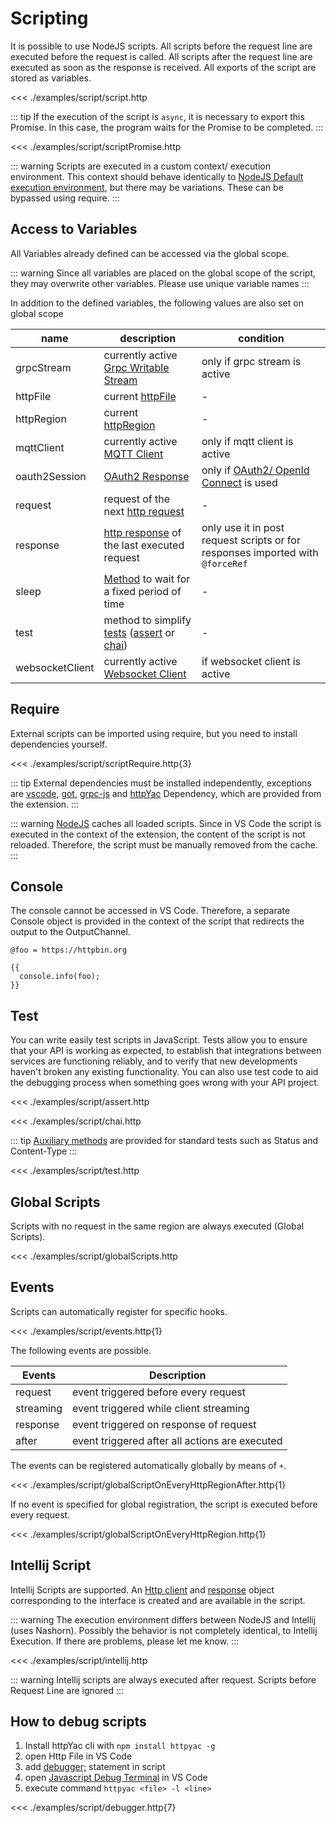 
# Scripting

It is possible to use NodeJS scripts. All scripts before the request line are executed before the request is called. All scripts after the request line are executed as soon as the response is received. All exports of the script are stored as variables.


<<< ./examples/script/script.http

::: tip
If the execution of the script is `async`, it is necessary to export this Promise. In this case, the program waits for the Promise to be completed.
:::

<<< ./examples/script/scriptPromise.http

::: warning
Scripts are executed in a custom context/ execution environment. This context should behave identically to [NodeJS Default execution environment](https://nodejs.org/api/vm.html#what-does-it-mean-to-contextify-an-object), but there may be variations. These can be bypassed using require.
:::

## Access to Variables

All Variables already defined can be accessed via the global scope.

::: warning
Since all variables are placed on the global scope of the script, they may overwrite other variables. Please use unique variable names
:::

In addition to the defined variables, the following values are also set on global scope

| name | description | condition |
| - | - | - |
| grpcStream | currently active [Grpc Writable Stream](https://nodejs.org/api/stream.html#writable-streams) | only if grpc stream is active |
| httpFile | current [httpFile](https://github.com/AnWeber/httpyac/blob/main/src/models/httpFile.ts) | - |
| httpRegion | current [httpRegion](https://github.com/AnWeber/httpyac/blob/main/src/models/httpRegion.ts) | - |
| mqttClient | currently active [MQTT Client](https://github.com/mqttjs/MQTT.js#example) | only if mqtt client is active |
| oauth2Session | [OAuth2 Response](https://github.com/AnWeber/httpyac/blob/main/src/variables/replacer/oauth/openIdInformation.ts#L6-L14) |only if [OAuth2/ OpenId Connect](/guide/variables.html#oauth2-openid-connect) is used |
| request | request of the next [http request](https://github.com/AnWeber/httpyac/blob/main/src/models/httpRequest.ts) | - |
| response | [http response](https://github.com/AnWeber/httpyac/blob/main/src/models/httpResponse.ts) of the last executed request | only use it in post request scripts or for responses imported with `@forceRef` |
| sleep | [Method](https://github.com/AnWeber/httpyac/blob/main/src/utils/promiseUtils.ts#L7) to wait for a fixed period of time | - |
| test | method to simplify [tests](https://github.com/AnWeber/httpyac/blob/main/src/actions/jsAction.ts#L40) ([assert](https://github.com/httpyac/httpyac.github.io/blob/main/examples/project/tests/assert.http) or [chai](https://github.com/httpyac/httpyac.github.io/blob/main/examples/project/tests/chai.http)) | - |
| websocketClient | currently active [Websocket Client](https://www.npmjs.com/package/ws#sending-and-receiving-text-data) | if websocket client is active |

## Require

External scripts can be imported using require, but you need to install dependencies yourself.

<<< ./examples/script/scriptRequire.http{3}


::: tip
External dependencies must be installed independently, exceptions are [vscode](https://www.npmjs.com/package/@types/vscode), [got](https://www.npmjs.com/package/got), [grpc-js](https://www.npmjs.com/package/@grpc/grpc-js) and [httpYac](https://www.npmjs.com/package/httpyac) Dependency, which are provided from the extension.
:::

::: warning
[NodeJS](https://nodejs.org/api/modules.html#modules_require_cache) caches all loaded scripts. Since in VS Code the script is executed in the context of the extension, the content of the script is not reloaded. Therefore, the script must be manually removed from the cache.
:::

## Console

The console cannot be accessed in VS Code. Therefore, a separate Console object is provided in the context of the script that redirects the output to the OutputChannel.

```http
@foo = https://httpbin.org

{{
  console.info(foo);
}}
```

## Test
You can write easily test scripts in JavaScript. Tests allow you to ensure that your API is working as expected, to establish that integrations between services are functioning reliably, and to verify that new developments haven't broken any existing functionality. You can also use test code to aid the debugging process when something goes wrong with your API project.


<<< ./examples/script/assert.http

<<< ./examples/script/chai.http


::: tip
[Auxiliary methods](https://github.com/AnWeber/httpyac/blob/790a1b0409bd9eed6ef0ff26a2fc017952d58231/src/models/testFunction.ts#L6-L14) are provided for standard tests such as Status and Content-Type
:::

<<< ./examples/script/test.http

## Global Scripts

Scripts with no request in the same region are always executed (Global Scripts).

<<< ./examples/script/globalScripts.http

## Events

Scripts can automatically register for specific hooks.

<<< ./examples/script/events.http{1}

The following events are possible.

| Events | Description |
| - | - |
| request | event triggered before every request |
| streaming | event triggered while client streaming |
| response | event triggered on response of request |
| after | event triggered after all actions are executed |

The events can be registered automatically globally by means of `+`.

<<< ./examples/script/globalScriptOnEveryHttpRegionAfter.http{1}

If no event is specified for global registration, the script is executed before every request.

<<< ./examples/script/globalScriptOnEveryHttpRegion.http{1}


## Intellij Script

Intellij Scripts are supported. An [Http client](https://www.jetbrains.com/help/idea/http-client-reference.html) and [response](https://www.jetbrains.com/help/idea/http-response-reference.html) object corresponding to the interface is created and are available in the script.

::: warning
The execution environment differs between NodeJS and Intellij (uses Nashorn). Possibly the behavior is not completely identical, to Intellij Execution. If there are problems, please let me know.
:::

<<< ./examples/script/intellij.http

::: warning
Intellij scripts are always executed after request. Scripts before Request Line are ignored
:::


## How to debug scripts

1. Install httpYac cli with `npm install httpyac -g`
1. open Http File in VS Code
3. add [debugger;](https://developer.mozilla.org/de/docs/Web/JavaScript/Reference/Statements/debugger) statement in script
4. open [Javascript Debug Terminal](https://code.visualstudio.com/docs/nodejs/nodejs-debugging#_javascript-debug-terminal) in VS Code
5. execute command `httpyac <file> -l <line>`


<<< ./examples/script/debugger.http{7}